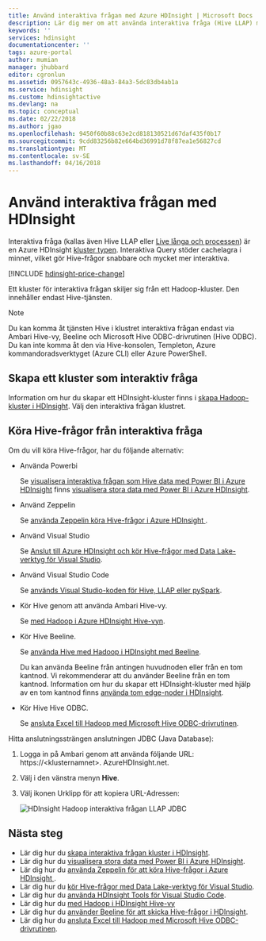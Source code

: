 ```yaml
---
title: Använd interaktiva frågan med Azure HDInsight | Microsoft Docs
description: Lär dig mer om att använda interaktiva fråga (Hive LLAP) med HDInsight.
keywords: ''
services: hdinsight
documentationcenter: ''
tags: azure-portal
author: mumian
manager: jhubbard
editor: cgronlun
ms.assetid: 0957643c-4936-48a3-84a3-5dc83db4ab1a
ms.service: hdinsight
ms.custom: hdinsightactive
ms.devlang: na
ms.topic: conceptual
ms.date: 02/22/2018
ms.author: jgao
ms.openlocfilehash: 9450f60b88c63e2cd818130521d67daf435f0b17
ms.sourcegitcommit: 9cdd83256b82e664bd36991d78f87ea1e56827cd
ms.translationtype: MT
ms.contentlocale: sv-SE
ms.lasthandoff: 04/16/2018
---
```

# <a name="use-interactive-query-with-hdinsight"></a>Använd interaktiva frågan med HDInsight
Interaktiva fråga (kallas även Hive LLAP eller [Live långa och processen](https://cwiki.apache.org/confluence/display/Hive/LLAP)) är en Azure HDInsight [kluster typen](../hdinsight-hadoop-provision-linux-clusters.md#cluster-types). Interaktiva Query stöder cachelagra i minnet, vilket gör Hive-frågor snabbare och mycket mer interaktiva.

[!INCLUDE [hdinsight-price-change](../../../includes/hdinsight-enhancements.md)] 

Ett kluster för interaktiva frågan skiljer sig från ett Hadoop-kluster. Den innehåller endast Hive-tjänsten. 

> [!NOTE]
> Du kan komma åt tjänsten Hive i klustret interaktiva frågan endast via Ambari Hive-vy, Beeline och Microsoft Hive ODBC-drivrutinen (Hive ODBC). Du kan inte komma åt den via Hive-konsolen, Templeton, Azure kommandoradsverktyget (Azure CLI) eller Azure PowerShell. 
> 
> 

## <a name="create-an-interactive-query-cluster"></a>Skapa ett kluster som interaktiv fråga
Information om hur du skapar ett HDInsight-kluster finns i [skapa Hadoop-kluster i HDInsight](../hdinsight-hadoop-provision-linux-clusters.md). Välj den interaktiva frågan klustret.

## <a name="execute-hive-queries-from-interactive-query"></a>Köra Hive-frågor från interaktiva fråga
Om du vill köra Hive-frågor, har du följande alternativ:

* Använda Powerbi

    Se [visualisera interaktiva frågan som Hive data med Power BI i Azure HDInsight](./apache-hadoop-connect-hive-power-bi-directquery.md) finns [visualisera stora data med Power BI i Azure HDInsight](../hadoop/apache-hadoop-connect-hive-power-bi.md).
 
* Använd Zeppelin

    Se [använda Zeppelin köra Hive-frågor i Azure HDInsight ](../hdinsight-connect-hive-zeppelin.md).

* Använd Visual Studio

    Se [Anslut till Azure HDInsight och kör Hive-frågor med Data Lake-verktyg för Visual Studio](../hadoop/apache-hadoop-visual-studio-tools-get-started.md#run-interactive-hive-queries).

* Använd Visual Studio Code

    Se [används Visual Studio-koden för Hive, LLAP eller pySpark](../hdinsight-for-vscode.md).
* Kör Hive genom att använda Ambari Hive-vy.
  
    Se [med Hadoop i Azure HDInsight Hive-vyn](../hadoop/apache-hadoop-use-hive-ambari-view.md).
* Kör Hive Beeline.
  
    Se [använda Hive med Hadoop i HDInsight med Beeline](../hadoop/apache-hadoop-use-hive-beeline.md).
  
    Du kan använda Beeline från antingen huvudnoden eller från en tom kantnod. Vi rekommenderar att du använder Beeline från en tom kantnod. Information om hur du skapar ett HDInsight-kluster med hjälp av en tom kantnod finns [använda tom edge-noder i HDInsight](../hdinsight-apps-use-edge-node.md).
* Kör Hive Hive ODBC.
  
    Se [ansluta Excel till Hadoop med Microsoft Hive ODBC-drivrutinen](../hadoop/apache-hadoop-connect-excel-hive-odbc-driver.md).

Hitta anslutningssträngen anslutningen JDBC (Java Database):

1. Logga in på Ambari genom att använda följande URL: https://\<klusternamnet\>. AzureHDInsight.net.
2. Välj i den vänstra menyn **Hive**.
3. Välj ikonen Urklipp för att kopiera URL-Adressen:
   
   ![HDInsight Hadoop interaktiva frågan LLAP JDBC](./media/apache-interactive-query-get-started/hdinsight-hadoop-use-interactive-hive-jdbc.png)

## <a name="next-steps"></a>Nästa steg

* Lär dig hur du [skapa interaktiva frågan kluster i HDInsight](../hdinsight-hadoop-provision-linux-clusters.md).
* Lär dig hur du [visualisera stora data med Power BI i Azure HDInsight](../hadoop/apache-hadoop-connect-hive-power-bi.md).
* Lär dig hur du [använda Zeppelin för att köra Hive-frågor i Azure HDInsight ](../hdinsight-connect-hive-zeppelin.md).
* Lär dig hur du [kör Hive-frågor med Data Lake-verktyg för Visual Studio](../hadoop/apache-hadoop-visual-studio-tools-get-started.md#run-interactive-hive-queries).
* Lär dig hur du [använda HDInsight Tools för Visual Studio Code](../hdinsight-for-vscode.md).
* Lär dig hur du [med Hadoop i HDInsight Hive-vy](../hadoop/apache-hadoop-use-hive-ambari-view.md)
* Lär dig hur du [använder Beeline för att skicka Hive-frågor i HDInsight](../hadoop/apache-hadoop-use-hive-beeline.md).
* Lär dig hur du [ansluta Excel till Hadoop med Microsoft Hive ODBC-drivrutinen](../hadoop/apache-hadoop-connect-excel-hive-odbc-driver.md).

